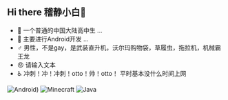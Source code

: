 ## Hi there 稽静小白👋


- 🔭 一个普通的中国大陆高中生 ...
- 🌱 主要进行Android开发 ...
- ♂️ 男性，不是gay，是武装直升机，沃尔玛购物袋，草履虫，拖拉机，机械霸王龙
- 😡 请输入文本
- ♿️ 冲刺！冲！冲刺！otto！帅！otto！
平时基本没什么时间上网

  
![Android](https://img.shields.io/badge/Android-8.1%2B-3DDC84?style=flat&logo=android&logoColor=white))
![Minecraft](https://img.shields.io/badge/Minecraft-Java%20Edition-62B47A?style=flat&logo=minecraft&logoColor=white)
![Java](https://img.shields.io/badge/Java-17+-007396?style=flat&logo=openjdk&logoColor=white)
